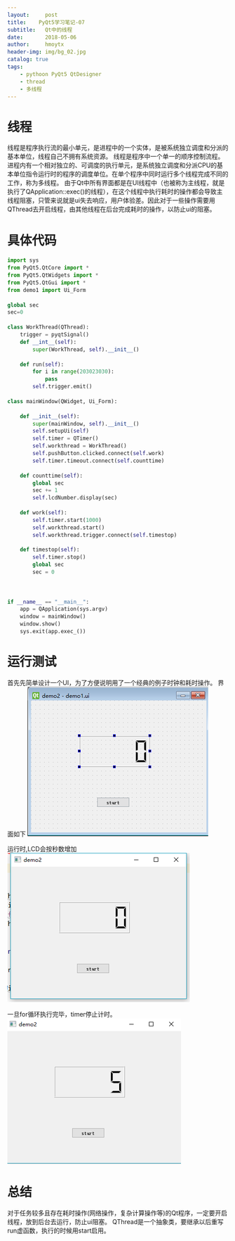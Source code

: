 ```yaml
---
layout:     post
title:    PyQt5学习笔记-07
subtitle:   Qt中的线程
date:       2018-05-06
author:     hmoytx
header-img: img/bg_02.jpg
catalog: true
tags:
    - pythoon PyQt5 QtDesigner
    - thread 
    - 多线程
---
```


# 线程
线程是程序执行流的最小单元，是进程中的一个实体，是被系统独立调度和分派的基本单位，线程自己不拥有系统资源。
线程是程序中一个单一的顺序控制流程。进程内有一个相对独立的、可调度的执行单元，是系统独立调度和分派CPU的基本单位指令运行时的程序的调度单位。在单个程序中同时运行多个线程完成不同的工作，称为多线程。
由于Qt中所有界面都是在UI线程中（也被称为主线程，就是执行了QApplication::exec()的线程），在这个线程中执行耗时的操作都会导致主线程阻塞，只管来说就是ui失去响应，用户体验差。因此对于一些操作需要用QThread去开启线程，由其他线程在后台完成耗时的操作，以防止ui的阻塞。

# 具体代码
```python
import sys
from PyQt5.QtCore import *
from PyQt5.QtWidgets import *
from PyQt5.QtGui import *
from demo1 import Ui_Form

global sec
sec=0

class WorkThread(QThread):
    trigger = pyqtSignal()
    def __int__(self):
        super(WorkThread, self).__init__()

    def run(self):
        for i in range(203023030):
            pass
        self.trigger.emit()

class mainWindow(QWidget, Ui_Form):

    def __init__(self):
        super(mainWindow, self).__init__()
        self.setupUi(self)
        self.timer = QTimer()
        self.workthread = WorkThread()
        self.pushButton.clicked.connect(self.work)
        self.timer.timeout.connect(self.counttime)

    def counttime(self):
        global sec
        sec += 1
        self.lcdNumber.display(sec)

    def work(self):
        self.timer.start(1000)
        self.workthread.start()
        self.workthread.trigger.connect(self.timestop)

    def timestop(self):
        self.timer.stop()
        global sec
        sec = 0



if __name__ == "__main__":
    app = QApplication(sys.argv)
    window = mainWindow()
    window.show()
    sys.exit(app.exec_())

```

# 运行测试
首先先简单设计一个UI，为了方便说明用了一个经典的例子时钟和耗时操作。
界面如下
![demo1](/img/demo1.png)

运行时,LCD会按秒数增加
![thread1](/img/thread1.png)

一旦for循环执行完毕，timer停止计时。
![thread2](/img/thread2.png)

# 总结
对于任务较多且存在耗时操作(网络操作，复杂计算操作等)的Qt程序，一定要开启线程，放到后台去运行，防止ui阻塞。
QThread是一个抽象类，要继承以后重写run虚函数，执行的时候用start启用。